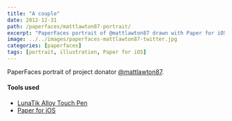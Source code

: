 ```yaml
---
title: "A couple"
date: 2012-12-31
path: /paperfaces/mattlawton87-portrait/
excerpt: "PaperFaces portrait of @mattlawton87 drawn with Paper for iOS on an iPad."
image: ../../images/paperfaces-mattlawton87-twitter.jpg
categories: [paperfaces]
tags: [portrait, illustration, Paper for iOS]
---
```


PaperFaces portrait of project donator [@mattlawton87](https://twitter.com/mattlawton87).

#### Tools used

- [LunaTik Alloy Touch Pen](https://www.amazon.com/gp/product/B00821TR7G/ref=as_li_ss_tl?ie=UTF8&tag=mademist-20&linkCode=as2&camp=1789&creative=390957&creativeASIN=B00821TR7G)
- [Paper for iOS](https://paper.bywetransfer.com/)
